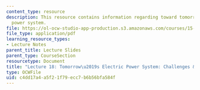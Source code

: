 ```yaml
---
content_type: resource
description: This resource contains information regarding toward tomorrow's electric
  power system.
file: https://ol-ocw-studio-app-production.s3.amazonaws.com/courses/15-031j-energy-decisions-markets-and-policies-spring-2012/c4dd17a4a5f21f79ecc7b6b56bfa584f_MIT15_031JS12_lec18.pdf
file_type: application/pdf
learning_resource_types:
- Lecture Notes
parent_title: Lecture Slides
parent_type: CourseSection
resourcetype: Document
title: "Lecture 18: Tomorrow\u2019s Electric Power System: Challenges & Opportunities"
type: OCWFile
uid: c4dd17a4-a5f2-1f79-ecc7-b6b56bfa584f
---
```

